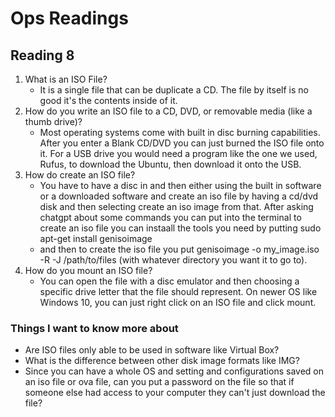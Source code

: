 # Ops Readings

## Reading 8

1. What is an ISO File?
   - It is a single file that can be duplicate a CD. The file by itself is no good it's the contents inside of it.
2. How do you write an ISO file to a CD, DVD, or removable media (like a thumb drive)?
   - Most operating systems come with built in disc burning capabilities. After you enter a Blank CD/DVD you can just burned the ISO file onto it. For a USB drive you would need a program like the one we used, Rufus, to download the Ubuntu, then download it onto the USB.
3. How do create an ISO file?
   - You have to have a disc in and then either using the built in software or a downloaded software and create an iso file by having a cd/dvd disk and then selecting create an iso image from that. After asking chatgpt about some commands you can put into the terminal to create an iso file you can instaall the tools you need by putting
         sudo apt-get install genisoimage
   - and then to create the iso file you put
         genisoimage -o my_image.iso -R -J /path/to/files (with whatever directory you want it to go to).
4. How do you mount an ISO file?
    - You can open the file with a disc emulator and then choosing a specific drive letter that the file should represent. On newer OS like Windows 10, you can just right click on an ISO file and click mount.

### Things I want to know more about
  - Are ISO files only able to be used in software like Virtual Box?
  - What is the difference between other disk image formats like IMG?
  - Since you can have a whole OS and setting and configurations saved on an iso file or ova file, can you put a password on the file so that if someone else had access to your computer they can't just download the file? 
